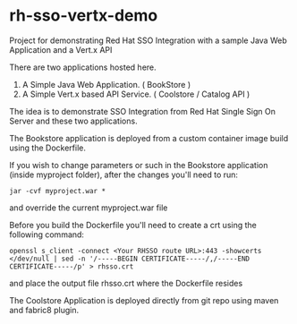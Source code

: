 # rh-sso-vertx-demo
Project for demonstrating Red Hat SSO Integration with a sample Java Web Application and a Vert.x API

There are two applications hosted here. 
1) A Simple Java Web Application. ( BookStore ) 
2) A Simple Vert.x based API Service. ( Coolstore / Catalog API ) 

The idea is to demonstrate SSO Integration from Red Hat Single Sign On Server and these two applications. 

The Bookstore application is deployed from a custom container image build using the Dockerfile. 

If you wish to change parameters or such in the Bookstore application (inside myproject folder),
after the changes you'll need to run:
```
jar -cvf myproject.war *
``` 
and override the current myproject.war file

Before you build the Dockerfile you'll need to create a crt using the following command:

```
openssl s_client -connect <Your RHSSO route URL>:443 -showcerts </dev/null | sed -n '/-----BEGIN CERTIFICATE-----/,/-----END CERTIFICATE-----/p' > rhsso.crt
```
and place the output file rhsso.crt where the Dockerfile resides

The Coolstore Application is deployed directly from git repo using maven and fabric8 plugin. 

